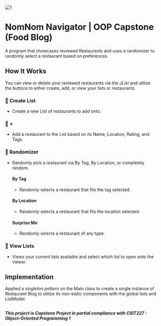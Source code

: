 ![1](https://github.com/ChimaRyder/OOP_Capstone_FoodBlog/assets/125328585/672a1b18-64f1-4d40-880c-dabc76dd7e7d)
# NomNom Navigator | OOP Capstone (Food Blog)
A program that showcases reviewed Restaurants and uses a randomizer to randomly select a restaurant based on preferences.
## How It Works
You can view or delete your reviewed restaurants via the *JList* and utilize the buttons to either create, add, or view your lists or restaurants.

### 📝 **Create List** 
- Create a new List of restaurants to add onto.

### 🍴 **+** 
- Add a restaurant to the List based on its Name, Location, Rating, and Tags.

### 🎲 **Randomizer** 
- Randomly pick a restaurant via By Tag, By Location, or completely random.
  #### By Tag
  - Randomly selects a restaurant that fits the tag selected.
  #### By Location
  - Randomly selects a restaurant that fits the location selected.
  #### Surprise Me
  - Randomly selects a restaurant of any type.

### 📃 **View Lists** 
- Views your current lists available and select which list to open onto the viewer.


## Implementation
Applied a *singleton pattern* on the Main class to create a single instance of Restaurant Blog to utilize its non-static components with the global lists and ListModel.

##
***This project is Capstone Project in partial compliance with CSIT227 - Object-Oriented Programming 1***
